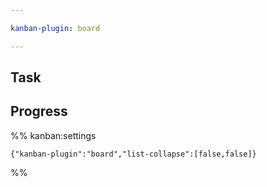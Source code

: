 ```yaml
---

kanban-plugin: board

---
```


## Task



## Progress





%% kanban:settings
```
{"kanban-plugin":"board","list-collapse":[false,false]}
```
%%